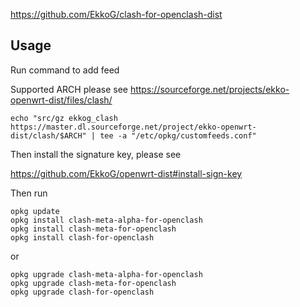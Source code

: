 https://github.com/EkkoG/clash-for-openclash-dist

## Usage

Run command to add feed

Supported ARCH please see https://sourceforge.net/projects/ekko-openwrt-dist/files/clash/

```
echo "src/gz ekkog_clash https://master.dl.sourceforge.net/project/ekko-openwrt-dist/clash/$ARCH" | tee -a "/etc/opkg/customfeeds.conf"
```

Then install the signature key, please see

https://github.com/EkkoG/openwrt-dist#install-sign-key


Then run

```
opkg update
opkg install clash-meta-alpha-for-openclash
opkg install clash-meta-for-openclash
opkg install clash-for-openclash
```

or

```
opkg upgrade clash-meta-alpha-for-openclash
opkg upgrade clash-meta-for-openclash
opkg upgrade clash-for-openclash
```
